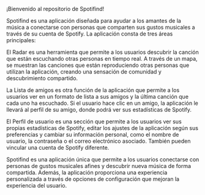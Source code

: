 ¡Bienvenido al repositorio de Spotifind!

Spotifind es una aplicación diseñada para ayudar a los amantes de la música a conectarse con personas que comparten sus gustos musicales a través de su cuenta de Spotify. La aplicación consta de tres áreas principales:

El Radar es una herramienta que permite a los usuarios descubrir la canción que están escuchando otras personas en tiempo real. A través de un mapa, se muestran las canciones que están reproduciendo otras personas que utilizan la aplicación, creando una sensación de comunidad y descubrimiento compartido.


La Lista de amigos es otra función de la aplicación que permite a los usuarios ver en un formato de lista a sus amigos y la última canción que cada uno ha escuchado. Si el usuario hace clic en un amigo, la aplicación le llevará al perfil de su amigo, donde podrá ver sus estadísticas de Spotify.


El Perfil de usuario es una sección que permite a los usuarios ver sus propias estadísticas de Spotify, editar los ajustes de la aplicación según sus preferencias y cambiar su información personal, como el nombre de usuario, la contraseña o el correo electrónico asociado. También pueden vincular una cuenta de Spotify diferente.

Spotifind es una aplicación única que permite a los usuarios conectarse con personas de gustos musicales afines y descubrir nueva música de forma compartida. Además, la aplicación proporciona una experiencia personalizada a través de opciones de configuración que mejoran la experiencia del usuario.
